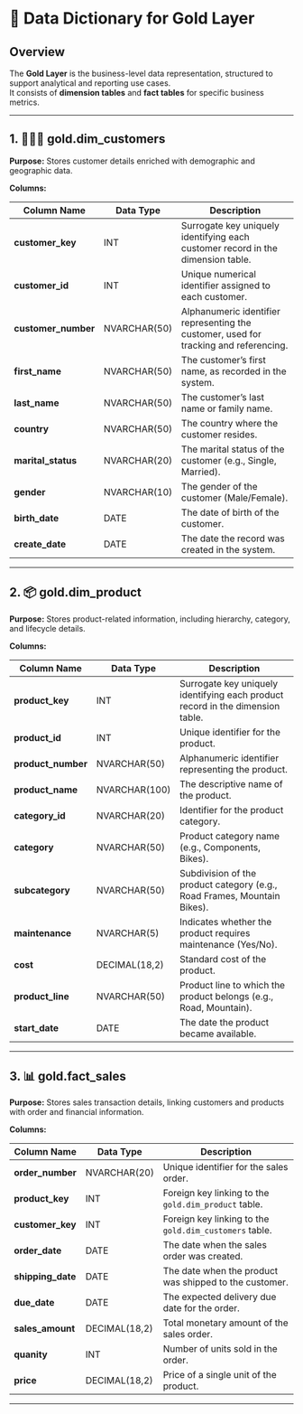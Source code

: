 # 📘 Data Dictionary for Gold Layer  

## Overview  
The **Gold Layer** is the business-level data representation, structured to support analytical and reporting use cases.  
It consists of **dimension tables** and **fact tables** for specific business metrics.  

---

## 1. 🧑‍🤝‍🧑 gold.dim_customers  

**Purpose:** Stores customer details enriched with demographic and geographic data.  

**Columns:**  

| **Column Name**   | **Data Type**   | **Description**                                                                 |
|-------------------|----------------|---------------------------------------------------------------------------------|
| **customer_key**  | INT            | Surrogate key uniquely identifying each customer record in the dimension table. |
| **customer_id**   | INT            | Unique numerical identifier assigned to each customer.                          |
| **customer_number** | NVARCHAR(50) | Alphanumeric identifier representing the customer, used for tracking and referencing. |
| **first_name**    | NVARCHAR(50)   | The customer’s first name, as recorded in the system.                           |
| **last_name**     | NVARCHAR(50)   | The customer’s last name or family name.                                        |
| **country**       | NVARCHAR(50)   | The country where the customer resides.                                         |
| **marital_status**| NVARCHAR(20)   | The marital status of the customer (e.g., Single, Married).                     |
| **gender**        | NVARCHAR(10)   | The gender of the customer (Male/Female).                                       |
| **birth_date**    | DATE           | The date of birth of the customer.                                              |
| **create_date**   | DATE           | The date the record was created in the system.                                  |

---

## 2. 📦 gold.dim_product  

**Purpose:** Stores product-related information, including hierarchy, category, and lifecycle details.  

**Columns:**  

| **Column Name**   | **Data Type**   | **Description**                                                                 |
|-------------------|----------------|---------------------------------------------------------------------------------|
| **product_key**   | INT            | Surrogate key uniquely identifying each product record in the dimension table.  |
| **product_id**    | INT            | Unique identifier for the product.                                              |
| **product_number**| NVARCHAR(50)   | Alphanumeric identifier representing the product.                               |
| **product_name**  | NVARCHAR(100)  | The descriptive name of the product.                                            |
| **category_id**   | NVARCHAR(20)   | Identifier for the product category.                                            |
| **category**      | NVARCHAR(50)   | Product category name (e.g., Components, Bikes).                                |
| **subcategory**   | NVARCHAR(50)   | Subdivision of the product category (e.g., Road Frames, Mountain Bikes).        |
| **maintenance**   | NVARCHAR(5)    | Indicates whether the product requires maintenance (Yes/No).                    |
| **cost**          | DECIMAL(18,2)  | Standard cost of the product.                                                   |
| **product_line**  | NVARCHAR(50)   | Product line to which the product belongs (e.g., Road, Mountain).               |
| **start_date**    | DATE           | The date the product became available.                                          |

---

## 3. 📊 gold.fact_sales  

**Purpose:** Stores sales transaction details, linking customers and products with order and financial information.  

**Columns:**  

| **Column Name**   | **Data Type**   | **Description**                                                                 |
|-------------------|----------------|---------------------------------------------------------------------------------|
| **order_number**  | NVARCHAR(20)   | Unique identifier for the sales order.                                          |
| **product_key**   | INT            | Foreign key linking to the `gold.dim_product` table.                            |
| **customer_key**  | INT            | Foreign key linking to the `gold.dim_customers` table.                          |
| **order_date**    | DATE           | The date when the sales order was created.                                      |
| **shipping_date** | DATE           | The date when the product was shipped to the customer.                          |
| **due_date**      | DATE           | The expected delivery due date for the order.                                   |
| **sales_amount**  | DECIMAL(18,2)  | Total monetary amount of the sales order.                                       |
| **quanity**       | INT            | Number of units sold in the order.                                              |
| **price**         | DECIMAL(18,2)  | Price of a single unit of the product.                                          |

---

